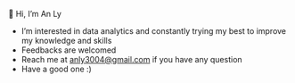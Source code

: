 👋 Hi, I’m An Ly
- I’m interested in data analytics and constantly trying my best to improve my knowledge and skills
- Feedbacks are welcomed
- Reach me at anly3004@gmail.com if you have any question
- Have a good one :)
